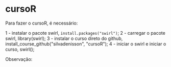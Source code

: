 # cursoR

Para fazer o cursoR, é necessário:

1 - instalar o pacote swirl, ```install.packages("swirl")```;
2 - carregar o pacote swirl, library(swirl);
3 - instalar o curso direto do github, install_course_github("silvadenisson", "cursoR");
4 - iniciar o swirl e iniciar o curso,  swirl();

Observação:
